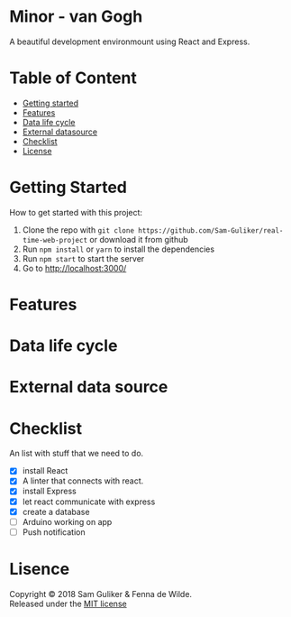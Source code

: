 # Minor - van Gogh
A beautiful development environmount using React and Express.

# Table of Content

* [Getting started](#getting-started)
* [Features](#features)
* [Data life cycle](#data-life-cycle)
* [External datasource](#external-data-source)
* [Checklist](#checklist)
* [License](#license)

# Getting Started
How to get started with this project:

1.  Clone the repo with `git clone https://github.com/Sam-Guliker/real-time-web-project` or download it from github
2.  Run `npm install` or `yarn` to install the dependencies
3.  Run `npm start` to start the server
4.  Go to [http://localhost:3000/](http://localhost:3000/)

# Features

# Data life cycle 

# External data source

# Checklist
An list with stuff that we need to do.

- [x] install React
- [x] A linter that connects with react.
- [x] install Express
- [x] let react communicate with express
- [x] create a database
- [ ] Arduino working on app
- [ ] Push notification

# Lisence
Copyright © 2018 Sam Guliker & Fenna de Wilde.  
Released under the [MIT license](https://opensource.org/licenses/MIT)